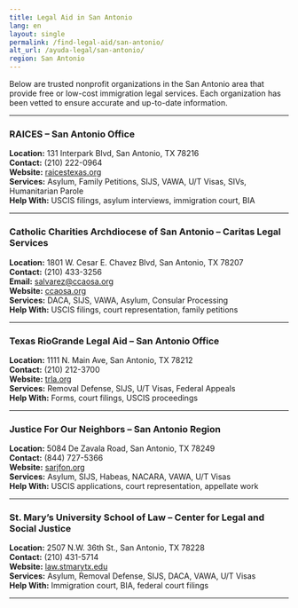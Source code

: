 ```yaml
---
title: Legal Aid in San Antonio
lang: en
layout: single
permalink: /find-legal-aid/san-antonio/
alt_url: /ayuda-legal/san-antonio/
region: San Antonio
---
```


Below are trusted nonprofit organizations in the San Antonio area that provide free or low-cost immigration legal services. Each organization has been vetted to ensure accurate and up-to-date information.

---

### RAICES – San Antonio Office  
**Location:** 131 Interpark Blvd, San Antonio, TX 78216  
**Contact:** (210) 222-0964  
**Website:** [raicestexas.org](https://www.raicestexas.org)  
**Services:** Asylum, Family Petitions, SIJS, VAWA, U/T Visas, SIVs, Humanitarian Parole  
**Help With:** USCIS filings, asylum interviews, immigration court, BIA

---

### Catholic Charities Archdiocese of San Antonio – Caritas Legal Services  
**Location:** 1801 W. Cesar E. Chavez Blvd, San Antonio, TX 78207  
**Contact:** (210) 433-3256  
**Email:** salvarez@ccaosa.org  
**Website:** [ccaosa.org](https://www.ccaosa.org)  
**Services:** DACA, SIJS, VAWA, Asylum, Consular Processing  
**Help With:** USCIS filings, court representation, family petitions

---

### Texas RioGrande Legal Aid – San Antonio Office  
**Location:** 1111 N. Main Ave, San Antonio, TX 78212  
**Contact:** (210) 212-3700  
**Website:** [trla.org](https://www.trla.org)  
**Services:** Removal Defense, SIJS, U/T Visas, Federal Appeals  
**Help With:** Forms, court filings, USCIS proceedings

---

### Justice For Our Neighbors – San Antonio Region  
**Location:** 5084 De Zavala Road, San Antonio, TX 78249  
**Contact:** (844) 727-5366  
**Website:** [sarjfon.org](https://www.sarjfon.org)  
**Services:** Asylum, SIJS, Habeas, NACARA, VAWA, U/T Visas  
**Help With:** USCIS applications, court representation, appellate work

---

### St. Mary’s University School of Law – Center for Legal and Social Justice  
**Location:** 2507 N.W. 36th St., San Antonio, TX 78228  
**Contact:** (210) 431-5714  
**Website:** [law.stmarytx.edu](https://law.stmarytx.edu)  
**Services:** Asylum, Removal Defense, SIJS, DACA, VAWA, U/T Visas  
**Help With:** Immigration court, BIA, federal court filings

---